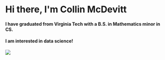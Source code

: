 <h1 align="Left">Hi there, I'm Collin McDevitt</h1>

<h4 align="Left"> I have graduated from Virginia Tech with a B.S. in Mathematics minor in CS.</h4>
<h4 aligb = "Left"> I am interested in data science!</h4>

<span align="left">

<img src="https://github-readme-stats.vercel.app/api/top-langs/?username=cmcdev-code&layout=donut&theme=gruvbox&langs_count=7&hide=javascript,html)">
  
</span>

